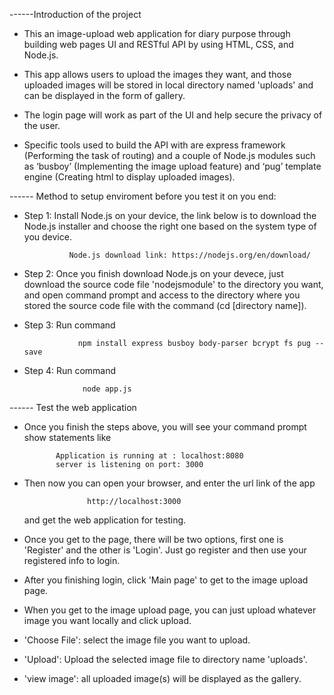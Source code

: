 ------Introduction of the project

- This an image-upload web application for diary purpose through building web pages UI and RESTful API by using HTML, CSS, and Node.js.  

- This app allows users to upload the images they want, and those uploaded images will be stored in local directory named 'uploads' and can be displayed in the form of gallery.  

- The login page will work as part of the UI and help secure the privacy of the user.  

- Specific tools used to build the API with are express framework  (Performing the task of routing) 
and a couple of Node.js modules such as ‘busboy’ (Implementing the image upload feature) and ‘pug’ template engine (Creating html to display uploaded images).  










------ Method to setup enviroment before you test it on you end:

- Step 1: Install Node.js on your device, the link below is to download the Node.js installer and choose the right one based on the system type of you device.
                
                Node.js download link: https://nodejs.org/en/download/
                
- Step 2: Once you finish download Node.js on your devece, just download the source code file 'nodejsmodule' to the directory you want,
        and open command prompt and access to the directory where you stored the source code file with the command (cd [directory name]).
        
- Step 3: Run command 
                  
                  npm install express busboy body-parser bcrypt fs pug --save 
               

- Step 4: Run command 

                   node app.js










------ Test the web application

- Once you finish the steps above, you will see your command prompt show statements like 


             Application is running at : localhost:8080 
             server is listening on port: 3000

- Then now you can open your browser, and enter the url link of the app 
                    
                    http://localhost:3000
  
  and get the web application for testing.

- Once you get to the page, there will be two options, first one is 'Register' and the other is 'Login'.  Just go register and then use your registered info to login.

- After you finishing login,  click 'Main page' to get to the image upload page.

- When you get to the image upload page, you can just upload whatever image you want locally and click upload.


- 'Choose File': select the image file you want to upload.
- 'Upload': Upload the selected image file to directory name 'uploads'.
- 'view image': all uploaded image(s) will be displayed as the gallery.



